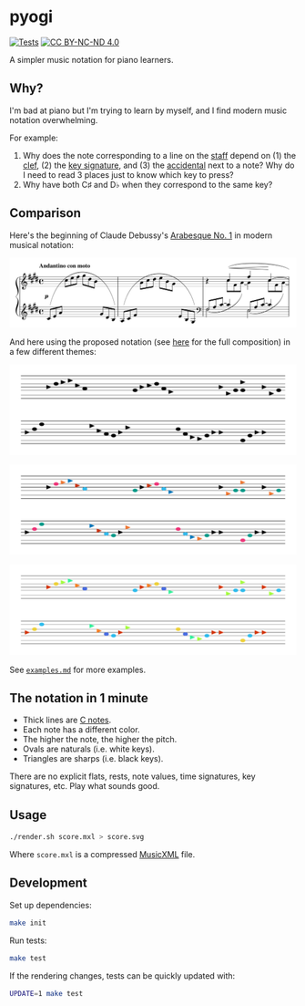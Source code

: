 
# pyogi

[![Tests](https://github.com/hoffa/notation/actions/workflows/build.yml/badge.svg)](https://github.com/hoffa/notation/actions/workflows/build.yml)
[![CC BY-NC-ND 4.0](https://img.shields.io/badge/license-CC%20BY--NC--ND%204.0-blue)](https://creativecommons.org/licenses/by-nc-nd/4.0/)

A simpler music notation for piano learners.

## Why?

I'm bad at piano but I'm trying to learn by myself, and I find modern music notation overwhelming.

For example:

1. Why does the note corresponding to a line on the [staff](https://en.wikipedia.org/wiki/Staff_(music)) depend on (1) the [clef](https://en.wikipedia.org/wiki/Clef), (2) the [key signature](https://en.wikipedia.org/wiki/Key_signature), and (3) the [accidental](https://en.wikipedia.org/wiki/Accidental_(music)) next to a note? Why do I need to read 3 places just to know which key to press?
1. Why have both C♯ and D♭ when they correspond to the same key?

## Comparison

Here's the beginning of Claude Debussy's [Arabesque No. 1](https://en.wikipedia.org/wiki/Two_Arabesques) in modern musical notation:

![](media/modern.png)

And here using the proposed notation (see [here](https://raw.githubusercontent.com/hoffa/notation/main/testdata/output/debussy-deux-arabesques.svg) for the full composition) in a few different themes:

![](testdata/output/debussy-deux-arabesques-short-mono.svg)

![](testdata/output/debussy-deux-arabesques-short.svg)

![](testdata/output/debussy-deux-arabesques-short-turbo.svg)

See [`examples.md`](examples.md) for more examples.

## The notation in 1 minute

- Thick lines are [C notes](https://en.wikipedia.org/wiki/C_(musical_note)).
- Each note has a different color.
- The higher the note, the higher the pitch.
- Ovals are naturals (i.e. white keys).
- Triangles are sharps (i.e. black keys).

There are no explicit flats, rests, note values, time signatures, key signatures, etc. Play what sounds good.

## Usage

```bash
./render.sh score.mxl > score.svg
```

Where `score.mxl` is a compressed [MusicXML](https://en.wikipedia.org/wiki/MusicXML) file.

## Development

Set up dependencies:

```bash
make init
```

Run tests:

```bash
make test
```

If the rendering changes, tests can be quickly updated with:

```bash
UPDATE=1 make test
```
